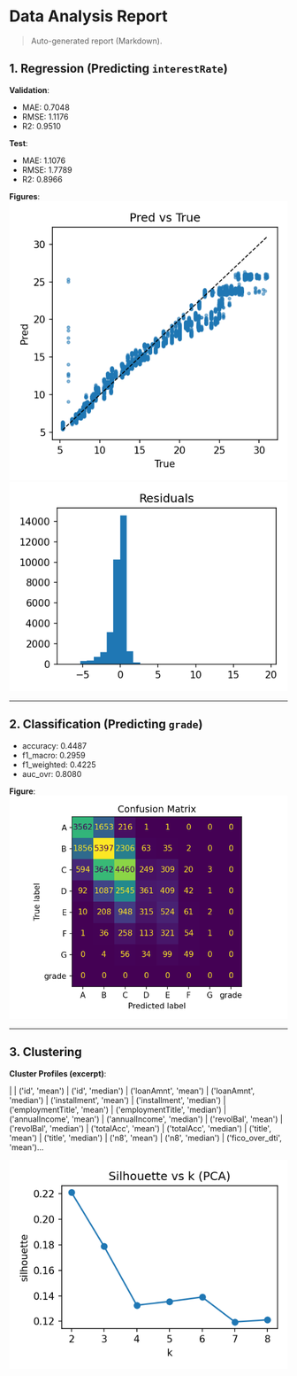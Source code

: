 # Data Analysis Report

> Auto-generated report (Markdown).

## 1. Regression (Predicting `interestRate`)

**Validation**:
- MAE: 0.7048
- RMSE: 1.1176
- R2: 0.9510

**Test**:
- MAE: 1.1076
- RMSE: 1.7789
- R2: 0.8966

**Figures**:
![](artifacts/regression/hgb_reg/pred_vs_true.png)
![](artifacts/regression/hgb_reg/residuals.png)

---

## 2. Classification (Predicting `grade`)

- accuracy: 0.4487
- f1_macro: 0.2959
- f1_weighted: 0.4225
- auc_ovr: 0.8080

**Figure**:
![](artifacts/classification/hgb_cls/confusion_matrix.png)

---

## 3. Clustering

**Cluster Profiles (excerpt)**:

|    |   ('id', 'mean') |   ('id', 'median') |   ('loanAmnt', 'mean') |   ('loanAmnt', 'median') |   ('installment', 'mean') |   ('installment', 'median') |   ('employmentTitle', 'mean') |   ('employmentTitle', 'median') |   ('annualIncome', 'mean') |   ('annualIncome', 'median') |   ('revolBal', 'mean') |   ('revolBal', 'median') |   ('totalAcc', 'mean') |   ('totalAcc', 'median') |   ('title', 'mean') |   ('title', 'median') |   ('n8', 'mean') |   ('n8', 'median') |   ('fico_over_dti', 'mean')...

![](artifacts/clustering/kmeans/silhouette.png)

